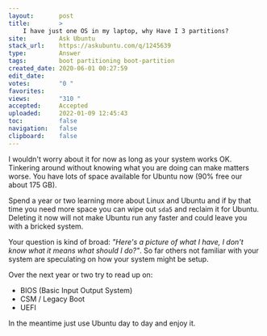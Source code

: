 ```yaml
---
layout:       post
title:        >
    I have just one OS in my laptop, why Have I 3 partitions?
site:         Ask Ubuntu
stack_url:    https://askubuntu.com/q/1245639
type:         Answer
tags:         boot partitioning boot-partition
created_date: 2020-06-01 00:27:59
edit_date:    
votes:        "0 "
favorites:    
views:        "310 "
accepted:     Accepted
uploaded:     2022-01-09 12:45:43
toc:          false
navigation:   false
clipboard:    false
---
```


I wouldn't worry about it for now as long as your system works OK. Tinkering around without knowing what you are doing can make matters worse. You have lots of space available for Ubuntu now (90% free our about 175 GB).

Spend a year or two learning more about Linux and Ubuntu and if by that time you need more space you can wipe out `sda5` and reclaim it for Ubuntu. Deleting it now will not make Ubuntu run any faster and could leave you with a bricked system.

Your question is kind of broad: *"Here's a picture of what I have, I don't know what it means what should I do?"*. So far others not familiar with your system are speculating on how your system might be setup.

Over the next year or two try to read up on:

- BIOS (Basic Input Output System)
- CSM / Legacy Boot
- UEFI

In the meantime just use Ubuntu day to day and enjoy it.
